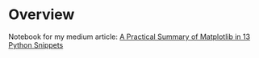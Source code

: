 # Overview
Notebook for my medium article: [A Practical Summary of Matplotlib in 13 Python Snippets](https://medium.com/@lucas-soares/a-practical-summary-of-matplotlib-in-13-python-snippets-4d07f0011bdf)
